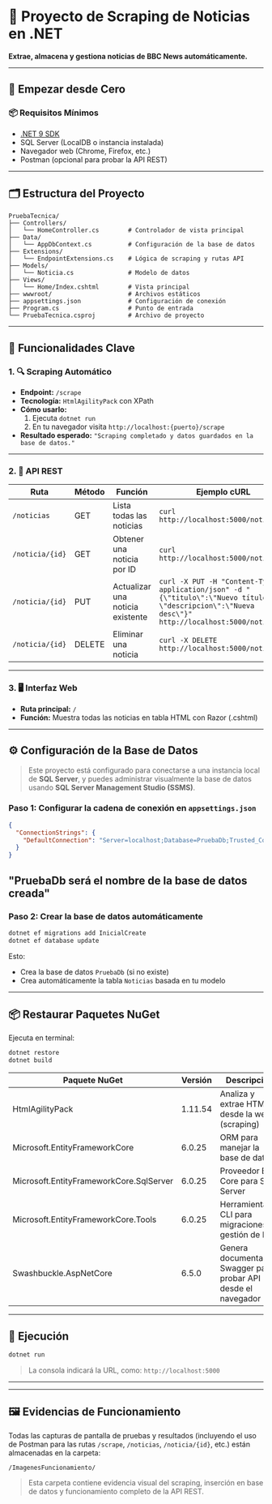 # 📰 Proyecto de Scraping de Noticias en .NET
**Extrae, almacena y gestiona noticias de BBC News automáticamente.**

---

## 🚀 Empezar desde Cero

### 📦 Requisitos Mínimos
- [.NET 9 SDK](https://dotnet.microsoft.com/download)
- SQL Server (LocalDB o instancia instalada)
- Navegador web (Chrome, Firefox, etc.)
- Postman (opcional para probar la API REST)

---

## 🗂️ Estructura del Proyecto

```plaintext
PruebaTecnica/
├── Controllers/
│   └── HomeController.cs        # Controlador de vista principal
├── Data/
│   └── AppDbContext.cs          # Configuración de la base de datos
├── Extensions/
│   └── EndpointExtensions.cs    # Lógica de scraping y rutas API
├── Models/
│   └── Noticia.cs               # Modelo de datos
├── Views/
│   └── Home/Index.cshtml        # Vista principal
├── wwwroot/                     # Archivos estáticos
├── appsettings.json             # Configuración de conexión
├── Program.cs                   # Punto de entrada
└── PruebaTecnica.csproj         # Archivo de proyecto
```

---

## 🎯 Funcionalidades Clave

### 1. 🔍 Scraping Automático

- **Endpoint:** `/scrape`
- **Tecnología:** `HtmlAgilityPack` con XPath
- **Cómo usarlo:**
  1. Ejecuta `dotnet run`
  2. En tu navegador visita `http://localhost:{puerto}/scrape`
- **Resultado esperado:** `"Scraping completado y datos guardados en la base de datos."`

---

### 2. 🧩 API REST

| **Ruta**           | **Método** | **Función**                            | **Ejemplo cURL**                                                                 |
|--------------------|------------|----------------------------------------|----------------------------------------------------------------------------------|
| `/noticias`        | GET        | Lista todas las noticias               | `curl http://localhost:5000/noticias`                                            |
| `/noticia/{id}`    | GET        | Obtener una noticia por ID             | `curl http://localhost:5000/noticia/1`                                           |
| `/noticia/{id}`    | PUT        | Actualizar una noticia existente       | `curl -X PUT -H "Content-Type: application/json" -d "{\"titulo\":\"Nuevo título\", \"descripcion\":\"Nueva desc\"}" http://localhost:5000/noticia/1` |
| `/noticia/{id}`    | DELETE     | Eliminar una noticia                   | `curl -X DELETE http://localhost:5000/noticia/1`                                 |

---

### 3. 🖥️ Interfaz Web

- **Ruta principal:** `/`
- **Función:** Muestra todas las noticias en tabla HTML con Razor (.cshtml)

---

## ⚙️ Configuración de la Base de Datos
> Este proyecto está configurado para conectarse a una instancia local de **SQL Server**, y puedes administrar visualmente la base de datos usando **SQL Server Management Studio (SSMS)**.

### Paso 1: Configurar la cadena de conexión en `appsettings.json`

```json
{
  "ConnectionStrings": {
    "DefaultConnection": "Server=localhost;Database=PruebaDb;Trusted_Connection=True;TrustServerCertificate=True"
  }
}
```
"PruebaDb será el nombre de la base de datos creada"
---

### Paso 2: Crear la base de datos automáticamente

```bash
dotnet ef migrations add InicialCreate
dotnet ef database update
```

Esto:
- Crea la base de datos `PruebaDb` (si no existe)
- Crea automáticamente la tabla `Noticias` basada en tu modelo

---

## 📦 Restaurar Paquetes NuGet

Ejecuta en terminal:

```bash
dotnet restore
dotnet build
```

| Paquete NuGet                         | Versión   | Descripción                                                   |
|--------------------------------------|-----------|---------------------------------------------------------------|
| HtmlAgilityPack                      | 1.11.54   | Analiza y extrae HTML desde la web (scraping)                 |
| Microsoft.EntityFrameworkCore        | 6.0.25    | ORM para manejar la base de datos                            |
| Microsoft.EntityFrameworkCore.SqlServer | 6.0.25 | Proveedor EF Core para SQL Server                             |
| Microsoft.EntityFrameworkCore.Tools  | 6.0.25    | Herramientas CLI para migraciones y gestión de DB             |
| Swashbuckle.AspNetCore               | 6.5.0     | Genera documentación Swagger para probar API desde el navegador |

---

## 🚀 Ejecución

```bash
dotnet run
```

> La consola indicará la URL, como: `http://localhost:5000`

---

---

## 🖼️ Evidencias de Funcionamiento

Todas las capturas de pantalla de pruebas y resultados (incluyendo el uso de Postman para las rutas `/scrape`, `/noticias`, `/noticia/{id}`, etc.) están almacenadas en la carpeta:

```plaintext
/ImagenesFuncionamiento/
```

> Esta carpeta contiene evidencia visual del scraping, inserción en base de datos y funcionamiento completo de la API REST.
